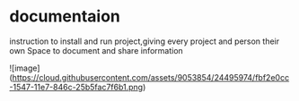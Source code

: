 # documentaion
instruction to install and run project,giving every project and person their own Space to document and share information

![image] (https://cloud.githubusercontent.com/assets/9053854/24495974/fbf2e0cc-1547-11e7-846c-25b5fac7f6b1.png)
